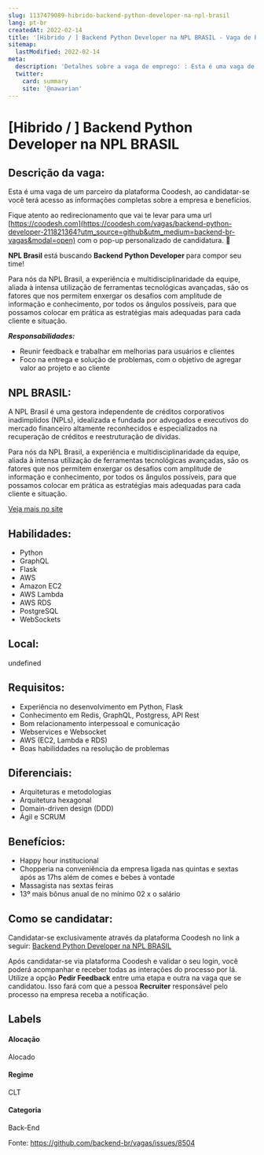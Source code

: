```yaml
---
slug: 1137479089-hibrido-backend-python-developer-na-npl-brasil
lang: pt-br
createdAt: 2022-02-14
title: '[Hibrido / ] Backend Python Developer na NPL BRASIL - Vaga de Emprego'
sitemap:
  lastModified: 2022-02-14
meta:
  description: 'Detalhes sobre a vaga de emprego: : Esta é uma vaga de um parceiro da plataforma Coodesh, ao candidatar-se você terá acesso as informações completas sobre a empresa e benefícios.  Fique atento ao redirecionamento que vai te levar para uma url [https://coodesh.com](https://coodesh.com/vagas/backend-python-developer-211821364?utm_source=github&utm_medium=backend-br-vagas&modal=open) com o pop-up personalizado de candidatura. 👋 <p><strong>NPL Brasil </strong>está buscando <strong>Backend Python Developer </strong>para compor seu time!</p> <p>Para nós da NPL Brasil, a experiência e multidisciplinaridade da equipe, aliada à intensa utilização de ferramentas tecnológicas avançadas, são os fatores que nos permitem enxergar os desafios com amplitude de informação e conhecimento, por todos os ângulos possíveis, para que possamos colocar em prática as estratégias mais adequadas para cada cliente e situação.</p> <p><strong><em>Responsabilidades:</em></strong></p> <ul> <li>Reunir feedback e trabalhar em melhorias para usuários e clientes</li> <li>Foco na entrega e solução de problemas, com o objetivo de agregar valor ao projeto e ao cliente</li> </ul>'
  twitter:
    card: summary
    site: '@nawarian'
---
```


# [Hibrido / ] Backend Python Developer na NPL BRASIL

## Descrição da vaga: 
Esta é uma vaga de um parceiro da plataforma Coodesh, ao candidatar-se você terá acesso as informações completas sobre a empresa e benefícios.


Fique atento ao redirecionamento que vai te levar para uma url [https://coodesh.com](https://coodesh.com/vagas/backend-python-developer-211821364?utm_source=github&utm_medium=backend-br-vagas&modal=open) com o pop-up personalizado de candidatura. 👋
<p><strong>NPL Brasil </strong>está buscando <strong>Backend Python Developer </strong>para compor seu time!</p>
<p>Para nós da NPL Brasil, a experiência e multidisciplinaridade da equipe, aliada à intensa utilização de ferramentas tecnológicas avançadas, são os fatores que nos permitem enxergar os desafios com amplitude de informação e conhecimento, por todos os ângulos possíveis, para que possamos colocar em prática as estratégias mais adequadas para cada cliente e situação.</p>
<p><strong><em>Responsabilidades:</em></strong></p>
<ul>
<li>Reunir feedback e trabalhar em melhorias para usuários e clientes</li>
<li>Foco na entrega e solução de problemas, com o objetivo de agregar valor ao projeto e ao cliente</li>
</ul>

## NPL BRASIL: 
 <p>A NPL Brasil é uma gestora independente de créditos corporativos inadimplidos (NPLs), idealizada e fundada por advogados e executivos do mercado financeiro altamente reconhecidos e especializados na recuperação de créditos e reestruturação de dívidas.</p>

<p>Para nós da NPL Brasil, a experiência e multidisciplinaridade da equipe, aliada à intensa utilização de ferramentas tecnológicas avançadas, são os fatores que nos permitem enxergar os desafios com amplitude de informação e conhecimento, por todos os ângulos possíveis, para que possamos colocar em prática as estratégias mais adequadas para cada cliente e situação.</p><a href='https://coodesh.com/empresas/npl-brasil-gestao-de-ativos-financeiros-sa'>Veja mais no site</a>

 ## Habilidades: 
 - Python 
- GraphQL 
- Flask 
- AWS 
- Amazon EC2 
- AWS Lambda 
- AWS RDS 
- PostgreSQL 
- WebSockets
## Local: 
 undefined
## Requisitos: 
 - Experiência no desenvolvimento em Python, Flask 
- Conhecimento em Redis, GraphQL, Postgress, API Rest 
- Bom relacionamento interpessoal e comunicação 
- Webservices e Websocket 
- AWS (EC2, Lambda e RDS) 
- Boas habiliddades na resolução de problemas
## Diferenciais: 
 - Arquiteturas e metodologias 
- Arquitetura hexagonal 
- Domain-driven design (DDD) 
- Ágil e SCRUM
## Benefícios: 
 - Happy hour institucional 
- Chopperia na conveniência da empresa ligada nas quintas e sextas após as 17hs além de comes e bebes à vontade 
- Massagista nas sextas feiras 
- 13º mais bônus anual de no mínimo 02 x o salário
## Como se candidatar:
Candidatar-se exclusivamente através da plataforma Coodesh no link a seguir: [Backend Python Developer na NPL BRASIL](https://coodesh.com/vagas/backend-python-developer-211821364?utm_source=github&utm_medium=backend-br-vagas&modal=open)


Após candidatar-se via plataforma Coodesh e validar o seu login, você poderá acompanhar e receber todas as interações do processo por lá. Utilize a opção **Pedir Feedback** entre uma etapa e outra na vaga que se candidatou. Isso fará com que a pessoa **Recruiter** responsável pelo processo na empresa receba a notificação.
## Labels
#### Alocação
Alocado
#### Regime
CLT
#### Categoria
Back-End

Fonte: https://github.com/backend-br/vagas/issues/8504
